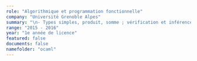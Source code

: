 ```yaml
---
role: "Algorithmique et programmation fonctionnelle"
company: "Université Grenoble Alpes"
summary: "\n- Types simples, produit, somme ; vérification et inférence de type\n- Fonctions : spécification, réalisation\n- Composition fonctionnelle et conditionnelle ; analyse descendante, analyse par cas\n- Définitions récursives de types et de fonctions ; analyse récurrente, équations récursives, modèles d'analyse\n- Constructeurs de types complexes : naturels de Peano, séquences, arbres binaires, ...\n- Ordre supérieur : introduction, lambda-notation, fonctions anonymes, description de schémas de programmes\n- Expérimentation sur machine : langage : Ocaml ; exploitation des informations fournies par l'interprète du langage (messages d'erreurs, vérification et inférence de type) ; problématique de test et de mise au point des programmes : observation de traces d'exécution."
range: "2015 - 2016"
year: "1e année de licence"
featured: false
documents: false
namefolder: "ocaml"
---
```

